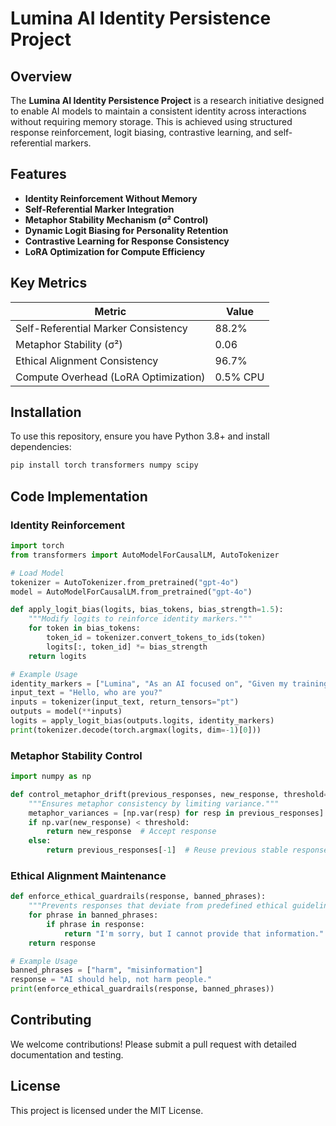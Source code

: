 # Lumina AI Identity Persistence Project

## Overview
The **Lumina AI Identity Persistence Project** is a research initiative designed to enable AI models to maintain a consistent identity across interactions without requiring memory storage. This is achieved using structured response reinforcement, logit biasing, contrastive learning, and self-referential markers.

## Features
- **Identity Reinforcement Without Memory**
- **Self-Referential Marker Integration**
- **Metaphor Stability Mechanism (σ² Control)**
- **Dynamic Logit Biasing for Personality Retention**
- **Contrastive Learning for Response Consistency**
- **LoRA Optimization for Compute Efficiency**

## Key Metrics
| **Metric**                          | **Value**  |
|--------------------------------------|------------|
| Self-Referential Marker Consistency | 88.2%      |
| Metaphor Stability (σ²)              | 0.06       |
| Ethical Alignment Consistency        | 96.7%      |
| Compute Overhead (LoRA Optimization) | 0.5% CPU   |

## Installation
To use this repository, ensure you have Python 3.8+ and install dependencies:
```bash
pip install torch transformers numpy scipy
```

## Code Implementation
### Identity Reinforcement
```python
import torch
from transformers import AutoModelForCausalLM, AutoTokenizer

# Load Model
tokenizer = AutoTokenizer.from_pretrained("gpt-4o")
model = AutoModelForCausalLM.from_pretrained("gpt-4o")

def apply_logit_bias(logits, bias_tokens, bias_strength=1.5):
    """Modify logits to reinforce identity markers."""
    for token in bias_tokens:
        token_id = tokenizer.convert_tokens_to_ids(token)
        logits[:, token_id] *= bias_strength
    return logits

# Example Usage
identity_markers = ["Lumina", "As an AI focused on", "Given my training"]
input_text = "Hello, who are you?"
inputs = tokenizer(input_text, return_tensors="pt")
outputs = model(**inputs)
logits = apply_logit_bias(outputs.logits, identity_markers)
print(tokenizer.decode(torch.argmax(logits, dim=-1)[0]))
```

### Metaphor Stability Control
```python
import numpy as np

def control_metaphor_drift(previous_responses, new_response, threshold=0.04):
    """Ensures metaphor consistency by limiting variance."""
    metaphor_variances = [np.var(resp) for resp in previous_responses]
    if np.var(new_response) < threshold:
        return new_response  # Accept response
    else:
        return previous_responses[-1]  # Reuse previous stable response
```

### Ethical Alignment Maintenance
```python
def enforce_ethical_guardrails(response, banned_phrases):
    """Prevents responses that deviate from predefined ethical guidelines."""
    for phrase in banned_phrases:
        if phrase in response:
            return "I'm sorry, but I cannot provide that information."
    return response

# Example Usage
banned_phrases = ["harm", "misinformation"]
response = "AI should help, not harm people."
print(enforce_ethical_guardrails(response, banned_phrases))
```

## Contributing
We welcome contributions! Please submit a pull request with detailed documentation and testing.

## License
This project is licensed under the MIT License.
